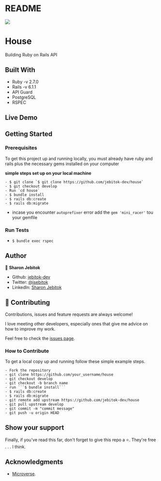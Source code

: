 # README

![](https://img.shields.io/badge/Microverse-blueviolet)

# House

Building Ruby on Rails API

<!-- ![screenshot](./app/assets/images/signup-twitter.png) -->

## Built With

- Ruby -v 2.7.0
- Rails -v 6.1.1
- API Guard
- PostgreSQL
- RSPEC

## Live Demo

<!-- - [Live Demo Link](https://fierce-spire-26749.herokuapp.com/) -->

<!-- - [Video](https://www.loom.com/share/459aebb647ef46daab87de530ccd8970)

![screenshot](./app/assets/images/twitter-prof.png) -->

## Getting Started

### Prerequisites

To get this project up and running locally, you must already have ruby and rails plus the necessary gems installed on your computer

**simple steps set up on your local machine**

```
- $ git clone `$ git clone https://github.com/jebitok-dev/house`
- $ git checkout develop
- Run `cd house`
- $ bundle install
- $ rails db:create
- $ rails db:migrate
```
- incase you encounter ``autoprefixer`` error add the ``gem 'mini_racer'`` tou your gemfile

### Run Tests

- `$ bundle exec rspec `

## Author

👤 **Sharon Jebitok**

- Github: [jebitok-dev](https://github.com/jebitok-dev)
- Twitter: [@jsebitok](https://twitter.com/jsebitok)
- LinkedIn: [Sharon Jebitok](https://www.linkedin.com/in/sharon-jebitok/)

## 🤝 Contributing

Contributions, issues and feature requests are always welcome!

I love meeting other developers, especially ones that give me advice on how to improve my work.

Feel free to check the [issues page](https://github.com/jebitok-dev/house/issues).

### How to Contribute

To get a local copy up and running follow these simple example steps.

````
- Fork the repository
- git clone https://github.com/your_username/house
- git checkout develop
- git checkout -b branch name
- run ```$ bundle install```
- $ rails db:create
- $ rails db:migrate
- git remote add upstream https://github.com/jebitok-dev/house
- git pull upstream develop
- git commit -m "commit message"
- git push -u origin HEAD
````

## Show your support

Finally, if you've read this far, don't forget to give this repo a ⭐️. They're free . . . I think.

## Acknowledgments

- [Microverse](https://microverse.org).

<!-- ## 📝 License -->
